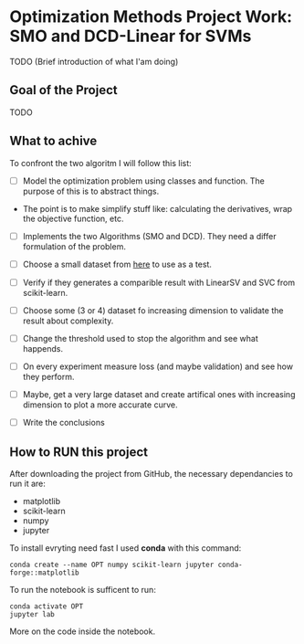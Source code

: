 # Optimization Methods Project Work: SMO and DCD-Linear for SVMs

TODO (Brief introduction of what I'am doing)
## Goal of the Project

TODO

## What to achive

To confront the two algoritm I will follow this list:

- [ ] Model the optimization problem using classes and function. The purpose of this is to abstract things.
 - The point is to make simplify stuff like: calculating the derivatives, wrap the objective function, etc.
- [ ] Implements the two Algorithms (SMO and DCD). They need a differ formulation of the problem.
- [ ] Choose a small dataset from [here](https://www.csie.ntu.edu.tw/~cjlin/libsvmtools/datasets/) to use as a test.
- [ ] Verify if they generates a comparible result with LinearSV and SVC from scikit-learn.
- [ ] Choose some (3 or 4) dataset fo increasing dimension to validate the result about complexity.
- [ ] Change the threshold used to stop the algorithm and see what happends.
- [ ] On every experiment measure loss (and maybe validation) and see how they perform.
- [ ] Maybe, get a very large dataset and create artifical ones with increasing dimension to plot a more accurate curve.
- [ ] Write the conclusions


## How to RUN this project

After downloading the project from GitHub, the necessary dependancies to run it are:
* matplotlib
* scikit-learn
* numpy
* jupyter

To install evryting need fast I used **conda** with this command:
```
conda create --name OPT numpy scikit-learn jupyter conda-forge::matplotlib
```

To run the notebook is sufficent to run:
```
conda activate OPT
jupyter lab
```
More on the code inside the notebook.
